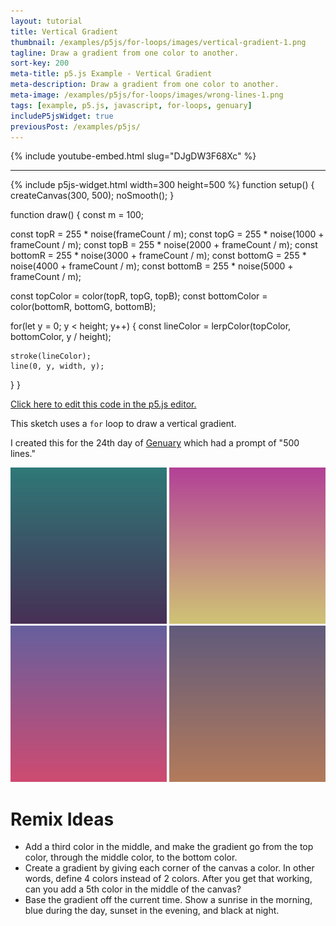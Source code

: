 ```yaml
---
layout: tutorial
title: Vertical Gradient
thumbnail: /examples/p5js/for-loops/images/vertical-gradient-1.png
tagline: Draw a gradient from one color to another.
sort-key: 200
meta-title: p5.js Example - Vertical Gradient
meta-description: Draw a gradient from one color to another.
meta-image: /examples/p5js/for-loops/images/wrong-lines-1.png
tags: [example, p5.js, javascript, for-loops, genuary]
includeP5jsWidget: true
previousPost: /examples/p5js/
---
```


{% include youtube-embed.html slug="DJgDW3F68Xc" %}

---

{% include p5js-widget.html width=300 height=500 %}
function setup() {
  createCanvas(300, 500);
  noSmooth();
}

function draw() {
  const m = 100;
  
  const topR = 255 * noise(frameCount / m);
  const topG = 255 * noise(1000 + frameCount / m);
  const topB = 255 * noise(2000 + frameCount / m);
  const bottomR = 255 * noise(3000 + frameCount / m);
  const bottomG = 255 * noise(4000  + frameCount / m);
  const bottomB = 255 * noise(5000 + frameCount / m);

  const topColor = color(topR, topG, topB);
  const bottomColor = color(bottomR, bottomG, bottomB);
  
  for(let y = 0; y < height; y++) {
    const lineColor = lerpColor(topColor, bottomColor, y / height);

    stroke(lineColor);
    line(0, y, width, y);
  }
}
</script>

[Click here to edit this code in the p5.js editor.](https://editor.p5js.org/KevinWorkman/sketches/OdeY6jRpI)

This sketch uses a `for` loop to draw a vertical gradient.

I created this for the 24th day of [Genuary](https://genuary2021.github.io/) which had a prompt of "500 lines."

![vertical gradient](/examples/p5js/for-loops/images/vertical-gradient-2.png)
![vertical gradient](/examples/p5js/for-loops/images/vertical-gradient-3.png)
![vertical gradient](/examples/p5js/for-loops/images/vertical-gradient-4.png)
![vertical gradient](/examples/p5js/for-loops/images/vertical-gradient-5.png)

# Remix Ideas

- Add a third color in the middle, and make the gradient go from the top color, through the middle color, to the bottom color.
- Create a gradient by giving each corner of the canvas a color. In other words, define 4 colors instead of 2 colors. After you get that working, can you add a 5th color in the middle of the canvas?
- Base the gradient off the current time. Show a sunrise in the morning, blue during the day, sunset in the evening, and black at night.